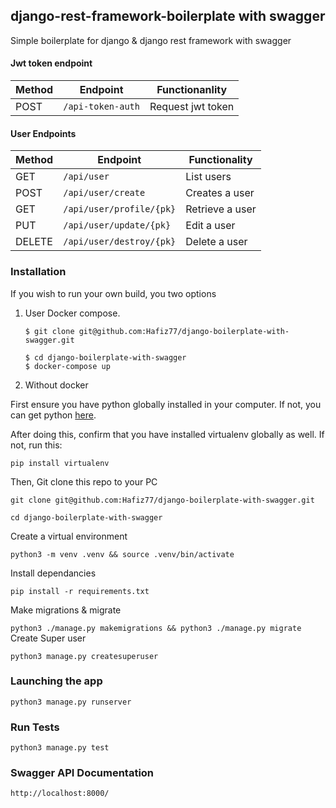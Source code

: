 ## django-rest-framework-boilerplate with swagger
Simple boilerplate for django & django rest framework with swagger

#### Jwt token endpoint
Method | Endpoint | Functionanlity
--- | --- | ---
POST | `/api-token-auth` | Request jwt token

#### User Endpoints

Method | Endpoint | Functionality
--- | --- | ---
GET | `/api/user` | List users
POST | `/api/user/create` | Creates a user
GET | `/api/user/profile/{pk}` | Retrieve a user
PUT | `/api/user/update/{pk}` | Edit a user
DELETE | `/api/user/destroy/{pk}` | Delete a user


### Installation 
If you wish to run your own build, you two options
 1. User Docker compose.
    
    `$ git clone git@github.com:Hafiz77/django-boilerplate-with-swagger.git`
    
    `$ cd django-boilerplate-with-swagger`    
    `$ docker-compose up`
 
 2. Without docker
 
First ensure you have python globally installed in your computer. If not, you can get python [here](python.org).

After doing this, confirm that you have installed virtualenv globally as well. If not, run this:

`pip install virtualenv`

Then, Git clone this repo to your PC

 `git clone git@github.com:Hafiz77/django-boilerplate-with-swagger.git`


`cd django-boilerplate-with-swagger`

Create a virtual environment

`python3 -m venv .venv && source .venv/bin/activate`


Install dependancies

`pip install -r requirements.txt`

Make migrations & migrate

`python3 ./manage.py makemigrations && python3 ./manage.py migrate`
Create Super user
    
`python3 manage.py createsuperuser`

### Launching the app
`python3 manage.py runserver`

### Run Tests
`python3 manage.py test`

### Swagger API Documentation

`http://localhost:8000/`
